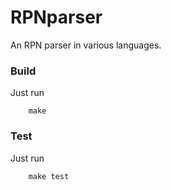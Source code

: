 # RPNparser

An RPN parser in various languages.

### Build

Just run

        make

### Test

Just run

        make test
